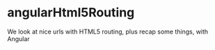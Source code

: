 # angularHtml5Routing
We look at nice urls with HTML5 routing, plus recap some things, with Angular
